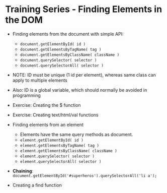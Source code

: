 # Training Series - Finding Elements in the DOM

* Finding elements from the document with simple API:
  * `document.getElementById( id )`
  * `document.getElementsByTagName( tag )`
  * `document.getElementsByClassName( className )`
  * `document.querySelector( selector )`
  * `document.querySelectorAll( selector )`
* NOTE: ID must be unique (1 id per element), whereas same class can apply to multiple elements
* Also: ID is a global variable, which should normally be avoided in programming

* Exercise: Creating the $ function
* Exercise: Creating text/html/val functions

* Finding elements from an element
  * Elements have the same query methods as document.
  * `element.getElementById( id )`
  * `element.getElementsByTagName( tag )`
  * `element.getElementsByClassName( className )`
  * `element.querySelector( selector )`
  * `element.querySelectorAll( selector )`
* **Chaining**: `document.getElementById('#superheros').querySelectorAll('li a');`

* Creating a find function

